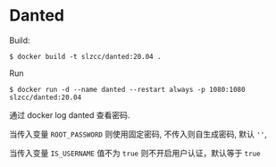 # Danted


Build:

```
$ docker build -t slzcc/danted:20.04 .
```


Run

```
$ docker run -d --name danted --restart always -p 1080:1080 slzcc/danted:20.04
```

通过 docker log danted 查看密码.

当传入变量 `ROOT_PASSWORD` 则使用固定密码, 不传入则自生成密码, 默认 `''`,

当传入变量 `IS_USERNAME` 值不为 `true` 则不开启用户认证，默认等于 `true`